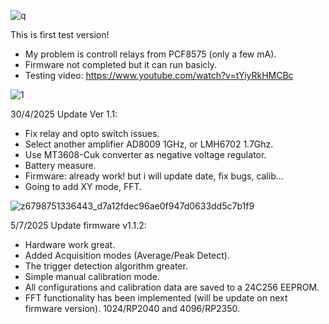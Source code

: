 

![q](https://github.com/user-attachments/assets/ce25b431-6d24-49e7-9251-946a20a0c16d)


This is first test version!
- My problem is controll relays from PCF8575 (only a few mA).
- Firmware not completed but it can run basicly.
- Testing video: https://www.youtube.com/watch?v=tYiyRkHMCBc




![1](https://github.com/user-attachments/assets/7b3e4b2d-10e7-48e6-b6e0-9fb43e72fd99)




30/4/2025 Update Ver 1.1:
- Fix relay and opto switch issues.
- Select another amplifier AD8009 1GHz, or LMH6702 1.7Ghz.
- Use MT3608-Cuk converter as negative voltage regulator.
- Battery measure.
- Firmware: already work! but i will update date, fix bugs, calib...
- Going to add XY mode, FFT.



![z6798751336443_d7a12fdec96ae0f947d0633dd5c7b1f9](https://github.com/user-attachments/assets/1238477a-fde3-46bb-89a7-b2a209813ea6)




5/7/2025 Update firmware v1.1.2:
- Hardware work great.
- Added Acquisition modes (Average/Peak Detect).
- The trigger detection algorithm greater.
- Simple manual calibration mode.
- All configurations and calibration data are saved to a 24C256 EEPROM.
- FFT functionality has been implemented (will be update on next firmware version). 1024/RP2040  and 4096/RP2350.

